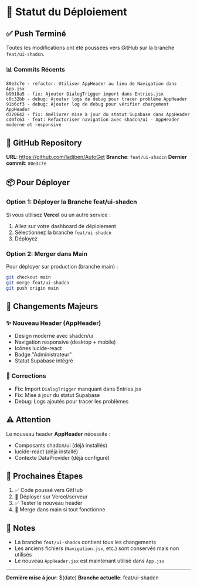 # 🚀 Statut du Déploiement

## ✅ Push Terminé

Toutes les modifications ont été poussées vers GitHub sur la branche `feat/ui-shadcn`.

### 📊 Commits Récents

```
80e3c7e - refactor: Utiliser AppHeader au lieu de Navigation dans App.jsx
b9018a5 - fix: Ajouter DialogTrigger import dans Entries.jsx
c0c32bb - debug: Ajouter logs de debug pour tracer problème AppHeader
91b6cf3 - debug: Ajouter log de debug pour vérifier chargement AppHeader
d320642 - fix: Améliorer mise à jour du statut Supabase dans AppHeader
cd0fc63 - feat: Refactoriser navigation avec shadcn/ui - AppHeader moderne et responsive
```

## 🔗 GitHub Repository

**URL**: https://github.com/ladjben/AutoGet
**Branche**: `feat/ui-shadcn`
**Dernier commit**: `80e3c7e`

## 📦 Pour Déployer

### Option 1: Déployer la Branche feat/ui-shadcn

Si vous utilisez **Vercel** ou un autre service :

1. Allez sur votre dashboard de déploiement
2. Sélectionnez la branche `feat/ui-shadcn`
3. Déployez

### Option 2: Merger dans Main

Pour déployer sur production (branche main) :

```bash
git checkout main
git merge feat/ui-shadcn
git push origin main
```

## 🎯 Changements Majeurs

### ✨ Nouveau Header (AppHeader)
- Design moderne avec shadcn/ui
- Navigation responsive (desktop + mobile)
- Icônes lucide-react
- Badge "Administrateur"
- Statut Supabase intégré

### 🐛 Corrections
- Fix: Import `DialogTrigger` manquant dans Entries.jsx
- Fix: Mise à jour du statut Supabase
- Debug: Logs ajoutés pour tracer les problèmes

## ⚠️ Attention

Le nouveau header **AppHeader** nécessite :
- Composants shadcn/ui (déjà installés)
- lucide-react (déjà installé)
- Contexte DataProvider (déjà configuré)

## 🔄 Prochaines Étapes

1. ✅ Code poussé vers GitHub
2. 🔄 Déployer sur Vercel/serveur
3. ✅ Tester le nouveau header
4. 🔄 Merge dans main si tout fonctionne

## 📝 Notes

- La branche `feat/ui-shadcn` contient tous les changements
- Les anciens fichiers (`Navigation.jsx`, etc.) sont conservés mais non utilisés
- Le nouveau `AppHeader.jsx` est maintenant utilisé dans `App.jsx`

---
**Dernière mise à jour**: $(date)
**Branche actuelle**: feat/ui-shadcn

